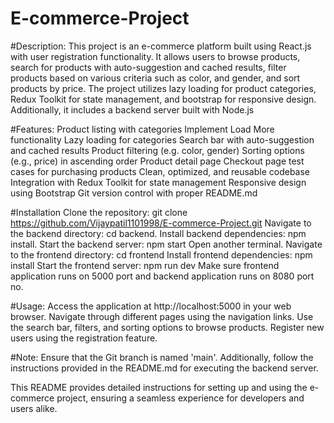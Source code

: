 ﻿# E-commerce-Project
 
 #Description:
This project is an e-commerce platform built using React.js with user registration functionality. It allows users to browse products, search for products with auto-suggestion and cached results, filter products based on various criteria such as color, and gender, and sort products by price. The project utilizes lazy loading for product categories, Redux Toolkit for state management, and bootstrap for responsive design. Additionally, it includes a backend server built with Node.js

#Features:
Product listing with categories
Implement Load More functionality
Lazy loading for categories
Search bar with auto-suggestion and cached results
Product filtering (e.g. color, gender)
Sorting options (e.g., price) in ascending order
Product detail page
Checkout page
test cases for purchasing products
Clean, optimized, and reusable codebase
Integration with Redux Toolkit for state management
Responsive design using Bootstrap
Git version control with proper README.md

#Installation Clone the repository: git clone
https://github.com/Vijaypatil1101998/E-commerce-Project.git
Navigate to the backend directory: cd backend.
Install backend dependencies: npm install.
Start the backend server: npm start
Open another terminal.
Navigate to the frontend directory: cd frontend
Install frontend dependencies: npm install
Start the frontend server: npm run dev
Make sure frontend application runs on 5000 port and backend application runs on 8080 port no.

#Usage:
Access the application at http://localhost:5000 in your web browser. Navigate through different pages using the navigation links. Use the search bar, filters, and sorting options to browse products. Register new users using the registration feature.

#Note: Ensure that the Git branch is named 'main'. Additionally, follow the instructions provided in the README.md for executing the backend server.

This README provides detailed instructions for setting up and using the e-commerce project, ensuring a seamless experience for developers and users alike.
